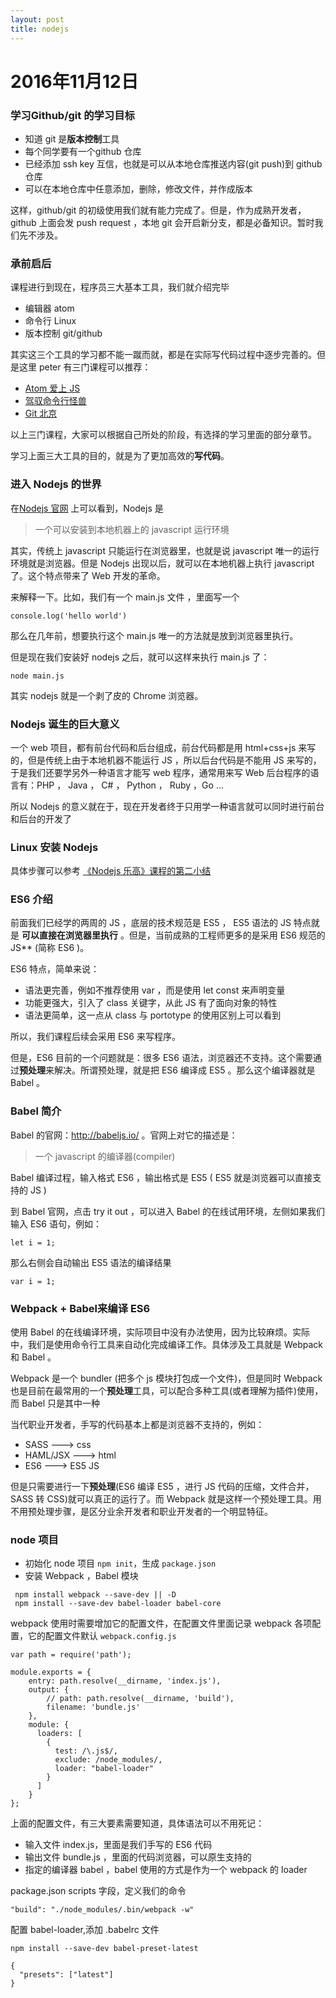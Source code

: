 ```yaml
---
layout: post
title: nodejs
---
```


# 2016年11月12日


### 学习Github/git 的学习目标


- 知道 git 是**版本控制**工具
- 每个同学要有一个github 仓库
- 已经添加 ssh key 互信，也就是可以从本地仓库推送内容(git push)到 github 仓库
- 可以在本地仓库中任意添加，删除，修改文件，并作成版本



这样，github/git 的初级使用我们就有能力完成了。但是，作为成熟开发者，github 上面会发 push request ，本地 git 会开启新分支，都是必备知识。暂时我们先不涉及。



### 承前启后


课程进行到现在，程序员三大基本工具，我们就介绍完毕

- 编辑器 atom
- 命令行 Linux
- 版本控制 git/github


其实这三个工具的学习都不能一蹴而就，都是在实际写代码过程中逐步完善的。但是这里 peter 有三门课程可以推荐：

- [Atom 爱上 JS](http://haoiqicat.com/atom-love-js)
- [驾驭命令行怪兽](http://haoiqicat.com/ride-cli-monster)
- [Git 北京](http://haoiqicat.com/gitbeijing)


以上三门课程，大家可以根据自己所处的阶段，有选择的学习里面的部分章节。


学习上面三大工具的目的，就是为了更加高效的**写代码**。



### 进入 Nodejs 的世界


在[Nodejs 官网](http://nodejs.org/) 上可以看到，Nodejs 是

> 一个可以安装到本地机器上的 javascript 运行环境

其实，传统上 javascript 只能运行在浏览器里，也就是说 javascript 唯一的运行环境就是浏览器。但是 Nodejs 出现以后，就可以在本地机器上执行 javascript 了。这个特点带来了 Web 开发的革命。

来解释一下。比如，我们有一个 main.js 文件 ，里面写一个

```
console.log('hello world')
```

那么在几年前，想要执行这个 main.js 唯一的方法就是放到浏览器里执行。

但是现在我们安装好 nodejs 之后，就可以这样来执行 main.js 了：

```
node main.js
```

其实 nodejs 就是一个剥了皮的 Chrome 浏览器。


### Nodejs 诞生的巨大意义


一个 web 项目，都有前台代码和后台组成，前台代码都是用 html+css+js 来写的，但是传统上由于本地机器不能运行 JS ，所以后台代码是不能用 JS 来写的，于是我们还要学另外一种语言才能写 web 程序，通常用来写 Web 后台程序的语言有：PHP ， Java ， C# ， Python ， Ruby ，Go ...

所以  Nodejs 的意义就在于，现在开发者终于只用学一种语言就可以同时进行前台和后台的开发了



### Linux 安装 Nodejs



具体步骤可以参考 [《Nodejs 乐高》课程的第二小结](http://haoqicat.com/nodejs-lego/1-2-nodejs-install)



### ES6 介绍


前面我们已经学的两周的 JS ，底层的技术规范是 ES5 ， ES5 语法的 JS 特点就是 **可以直接在浏览器里执行** 。但是，当前成熟的工程师更多的是采用 ES6 规范的 JS** (简称 ES6 )。

ES6 特点，简单来说：

- 语法更完善，例如不推荐使用 var ，而是使用 let const 来声明变量
- 功能更强大，引入了 class 关键字，从此 JS 有了面向对象的特性
- 语法更简单，这一点从 class 与 portotype 的使用区别上可以看到

所以，我们课程后续会采用 ES6 来写程序。

但是，ES6 目前的一个问题就是：很多 ES6 语法，浏览器还不支持。这个需要通过**预处理**来解决。所谓预处理，就是把 ES6 编译成 ES5 。那么这个编译器就是 Babel 。


### Babel 简介


Babel 的官网：http://babeljs.io/ 。官网上对它的描述是：

> 一个 javascript 的编译器(compiler)

Babel 编译过程，输入格式 ES6 ，输出格式是 ES5 ( ES5 就是浏览器可以直接支持的 JS )


到 Babel 官网，点击 try it out ，可以进入 Babel 的在线试用环境，左侧如果我们输入 ES6 语句，例如：

```
let i = 1;
```

那么右侧会自动输出 ES5 语法的编译结果

```
var i = 1;
```



### Webpack + Babel来编译 ES6


使用 Babel 的在线编译环境，实际项目中没有办法使用，因为比较麻烦。实际中，我们是使用命令行工具来自动化完成编译工作。具体涉及工具就是 Webpack 和 Babel 。

Webpack 是一个 bundler (把多个 js 模块打包成一个文件)，但是同时 Webpack 也是目前在最常用的一个**预处理**工具，可以配合多种工具(或者理解为插件)使用，而 Babel 只是其中一种

当代职业开发者，手写的代码基本上都是浏览器不支持的，例如：

- SASS ---> css
- HAML/JSX ---> html
- ES6 ---> ES5 JS

但是只需要进行一下**预处理**(ES6 编译 ES5 ，进行 JS 代码的压缩，文件合并，SASS 转 CSS)就可以真正的运行了。而 Webpack 就是这样一个预处理工具。用不用预处理步骤，是区分业余开发者和职业开发者的一个明显特征。


### node 项目


- 初始化 node 项目 `npm init`，生成 `package.json`
- 安装 Webpack ，Babel 模块

```
 npm install webpack --save-dev || -D
 npm install --save-dev babel-loader babel-core
 ```

webpack 使用时需要增加它的配置文件，在配置文件里面记录 webpack 各项配置，它的配置文件默认 `webpack.config.js`

```
var path = require('path');

module.exports = {
    entry: path.resolve(__dirname, 'index.js'),
    output: {
        // path: path.resolve(__dirname, 'build'),
        filename: 'bundle.js'
    },
    module: {
      loaders: [
        {
          test: /\.js$/,
          exclude: /node_modules/,
          loader: "babel-loader"
        }
      ]
    }
};
```

上面的配置文件，有三大要素需要知道，具体语法可以不用死记：

- 输入文件 index.js，里面是我们手写的 ES6 代码
- 输出文件 bundle.js ，里面的代码浏览器，可以原生支持的
- 指定的编译器 babel ，babel 使用的方式是作为一个 webpack 的 loader

package.json scripts 字段，定义我们的命令

```
"build": "./node_modules/.bin/webpack -w"
```

配置 babel-loader,添加 .babelrc 文件

```
npm install --save-dev babel-preset-latest

{
  "presets": ["latest"]
}
```
